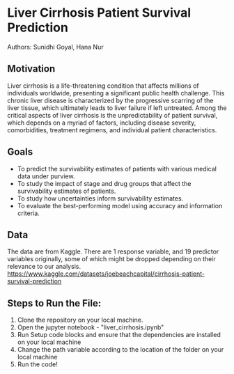 # Liver Cirrhosis Patient Survival Prediction
Authors: Sunidhi Goyal, Hana Nur

## Motivation
Liver cirrhosis is a life-threatening condition that affects millions of
individuals worldwide, presenting a significant public health challenge. This chronic
liver disease is characterized by the progressive scarring of the liver tissue, which
ultimately leads to liver failure if left untreated. Among the critical aspects of liver
cirrhosis is the unpredictability of patient survival, which depends on a myriad of
factors, including disease severity, comorbidities, treatment regimens, and individual
patient characteristics.

## Goals
- To predict the survivability estimates of patients with various medical data under purview.
- To study the impact of stage and drug groups that affect the survivability estimates of patients.
- To study how uncertainties inform survivability estimates.
- To evaluate the best-performing model using accuracy and information criteria.


## Data 
The data are from Kaggle. There are 1 response variable, and 19 predictor
variables originally, some of which might be dropped depending on their relevance to
our analysis.
https://www.kaggle.com/datasets/joebeachcapital/cirrhosis-patient-survival-prediction

## Steps to Run the File: 
1. Clone the repository on your local machine.
2. Open the jupyter notebook - "liver_cirrhosis.ipynb"
3. Run Setup code blocks and ensure that the dependencies are installed on your local machine
4. Change the path variable according to the location of the folder on your local machine
5. Run the code!





